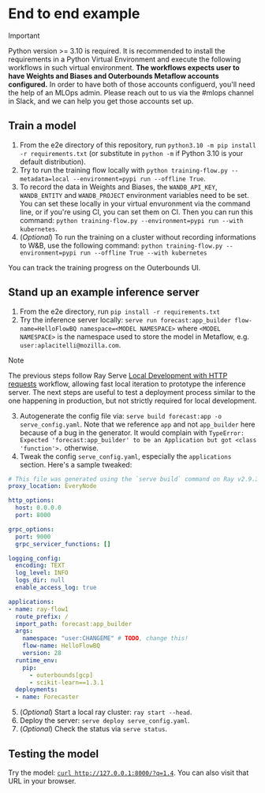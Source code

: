 # End to end example

> [!IMPORTANT]
> Python version >= 3.10 is required. It is recommended to install the requirements
> in a Python Virtual Environment and execute the following workflows in such
> virtual environment.
> **The workflows expects user to have Weights and Biases and Outerbounds Metaflow accounts configured.**
> In order to have both of those accounts configuerd, you'll need the help of an MLOps admin. Please reach out to us via the #mlops channel in Slack, and we can help you get those accounts set up.

## Train a model

1. From the e2e directory of this repository, run `python3.10 -m pip install -r requirements.txt` (or substitute in `python -m` if Python 3.10 is your default distribution).
2. Try to run the training flow locally with `python training-flow.py --metadata=local --environment=pypi run --offline True`.
3. To record the data in Weights and Biases, the `WANDB_API_KEY`, `WANDB_ENTITY` and `WANDB_PROJECT` environment variables need to be set. You can set these locally in your virtual envuronment via the command line, or if you're using CI, you can set them on CI. Then you can run this command: `python training-flow.py --environment=pypi run --with kubernetes`.
5. (_Optional_) To run the training on a cluster without recording informations to W&B, use the following command: `python training-flow.py --environment=pypi run --offline True --with kubernetes`

You can track the training progress on the Outerbounds UI.

## Stand up an example inference server

1. From the e2e directory, run `pip install -r requirements.txt`
2. Try the inference server locally: `serve run forecast:app_builder flow-name=HelloFlowBQ namespace=<MODEL NAMESPACE>` where
`<MODEL NAMESPACE>` is the namespace used to store the model in Metaflow, e.g. `user:aplacitelli@mozilla.com`.

> [!NOTE]
> The previous steps follow Ray Serve [Local Development with HTTP requests](https://docs.ray.io/en/latest/serve/advanced-guides/dev-workflow.html#local-development-with-http-requests) workflow, allowing fast
> local iteration to prototype the inference server. The next steps are useful to test
> a deployment process similar to the one happening in production, but not strictly
> required for local development.

3. Autogenerate the config file via: `serve build forecast:app -o serve_config.yaml`. Note that
we reference `app` and not `app_builder` here because of a bug in the generator. It would complain
with `TypeError: Expected 'forecast:app_builder' to be an Application but got <class 'function'>.` otherwise.
4. Tweak the config `serve_config.yaml`, especially the `applications` section. Here's a sample tweaked:

```yaml
# This file was generated using the `serve build` command on Ray v2.9.3.
proxy_location: EveryNode

http_options:
  host: 0.0.0.0
  port: 8000

grpc_options:
  port: 9000
  grpc_servicer_functions: []

logging_config:
  encoding: TEXT
  log_level: INFO
  logs_dir: null
  enable_access_log: true

applications:
- name: ray-flow1
  route_prefix: /
  import_path: forecast:app_builder
  args:
    namespace: "user:CHANGEME" # TODO, change this!
    flow-name: HelloFlowBQ
    version: 28
  runtime_env:
    pip:
      - outerbounds[gcp]
      - scikit-learn==1.3.1
  deployments:
  - name: Forecaster
```

5. (_Optional_) Start a local ray cluster: `ray start --head`.
6. Deploy the server: `serve deploy serve_config.yaml`.
7. (_Optional_) Check the status via `serve status`.

## Testing the model
Try the model: [`curl http://127.0.0.1:8000/?q=1.4`](http://127.0.0.1:8000/?q=1.4).
You can also visit that URL in your browser. 
